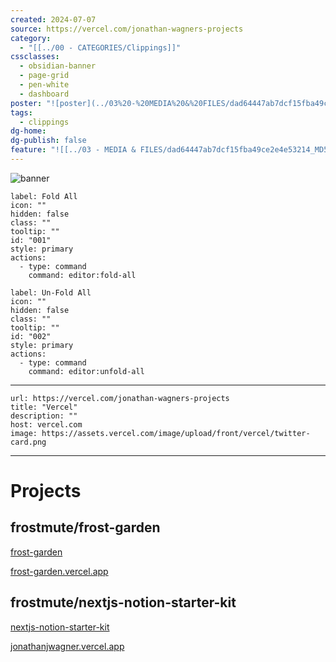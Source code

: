 ```yaml
---
created: 2024-07-07
source: https://vercel.com/jonathan-wagners-projects
category:
  - "[[../00 - CATEGORIES/Clippings]]"
cssclasses:
  - obsidian-banner
  - page-grid
  - pen-white
  - dashboard
poster: "![poster](../03%20-%20MEDIA%20&%20FILES/dad64447ab7dcf15fba49ce2e4e53214_MD5.png)"
tags:
  - clippings
dg-home: 
dg-publish: false
feature: "![[../03 - MEDIA & FILES/dad64447ab7dcf15fba49ce2e4e53214_MD5.png]]"
---
```


![banner](../03%20-%20MEDIA%20&%20FILES/dad64447ab7dcf15fba49ce2e4e53214_MD5.png)


```meta-bind-button
label: Fold All
icon: ""
hidden: false
class: ""
tooltip: ""
id: "001"
style: primary
actions:
  - type: command
    command: editor:fold-all
```

```meta-bind-button
label: Un-Fold All
icon: ""
hidden: false
class: ""
tooltip: ""
id: "002"
style: primary
actions:
  - type: command
    command: editor:unfold-all
```

***

```cardlink
url: https://vercel.com/jonathan-wagners-projects
title: "Vercel"
description: ""
host: vercel.com
image: https://assets.vercel.com/image/upload/front/vercel/twitter-card.png
```

***

# Projects

## frostmute/frost-garden

[frost-garden](https://vercel.com/jonathan-wagners-projects/frost-garden)

[frost-garden.vercel.app](https://frost-garden.vercel.app/)

[](https://vercel.com/jonathan-wagners-projects/frost-garden/speed-insights)

## frostmute/nextjs-notion-starter-kit

[nextjs-notion-starter-kit](https://vercel.com/jonathan-wagners-projects/nextjs-notion-starter-kit)

[jonathanjwagner.vercel.app](https://jonathanjwagner.vercel.app/)

[](https://vercel.com/jonathan-wagners-projects/nextjs-notion-starter-kit/speed-insights)

